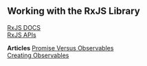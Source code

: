 ## Working with the RxJS Library  
[RxJS DOCS](https://rxjs-dev.firebaseapp.com/guide/overview)  
[RxJS APIs](https://rxjs-dev.firebaseapp.com/api)


__Articles__
[Promise Versus Observables](https://medium.com/javascript-everyday/javascript-theory-promise-vs-observable-d3087bc1239a#:~:text=In%20a%20nutshell%2C%20the%20main,the%20Observable%20are%20as%20follows%3A&text=the%20Promise%20can%20provide%20a,get%20a%20new%20tailored%20stream.)  
[Creating Observables](https://betterprogramming.pub/how-to-create-observables-in-rxjs-aa3bf79b05e0)